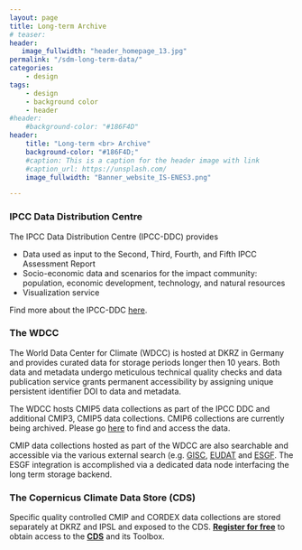 ```yaml
---
layout: page
title: Long-term Archive
# teaser: 
header:
   image_fullwidth: "header_homepage_13.jpg"
permalink: "/sdm-long-term-data/"
categories:
    - design
tags:
    - design
    - background color
    - header
#header:
    #background-color: "#186F4D"
header:
    title: "Long-term <br> Archive"
    background-color: "#186F4D;"
    #caption: This is a caption for the header image with link
    #caption_url: https://unsplash.com/
    image_fullwidth: "Banner_website_IS-ENES3.png"

---
```


### IPCC Data Distribution Centre

The IPCC Data Distribution Centre (IPCC-DDC) provides
- Data used as input to the Second, Third, Fourth, and Fifth IPCC Assessment Report
- Socio-economic data and scenarios for the impact community: population, economic development, technology, and natural resources
- Visualization service

Find more about the IPCC-DDC [here](https://www.ipcc-data.org/).


### The WDCC

The World Data Center for Climate (WDCC) is hosted at DKRZ in Germany and provides curated data for storage periods longer then 10 years. Both data and metadata undergo meticulous technical quality checks and data publication service grants permanent accessibility by assigning unique persistent identifier DOI to data and metadata.

The WDCC hosts CMIP5 data collections as part of the IPCC DDC and additional CMIP3, CMIP5 data collections. CMIP6 collections are currently being archived. Please go [here](https://www.wdc-climate.de/ui/) to find and access the data.  

CMIP data collections hosted as part of the WDCC are also searchable and accessible via the various external search (e.g. [GISC](https://gisc.dwd.de/wisportal/#), [EUDAT](https://sp.eudat.eu/catalog/) and [ESGF](https://esgf-data.dkrz.de/projects/esgf-dkrz/). The ESGF integration is accomplished via a dedicated data node interfacing the long term storage backend. 


### The Copernicus Climate Data Store (CDS) 

Specific quality controlled CMIP and CORDEX data collections are stored separately at DKRZ and IPSL and exposed to the CDS. 
**[Register for free](https://cds.climate.copernicus.eu/user/register)** to obtain access to the **[CDS](https://cds.climate.copernicus.eu/vision)** and its Toolbox.
